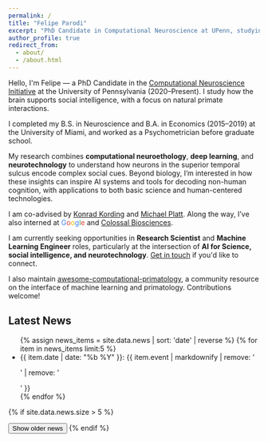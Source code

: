 ```yaml
---
permalink: /
title: "Felipe Parodi"
excerpt: "PhD Candidate in Computational Neuroscience at UPenn, studying social intelligence in primates and machines. Co-advised by Konrad Kording and Michael Platt."
author_profile: true
redirect_from: 
  - about/
  - /about.html
---
```


Hello, I'm Felipe — a PhD Candidate in the [Computational Neuroscience Initiative](https://cni.upenn.edu/) at the University of Pennsylvania (2020–Present). I study how the brain supports social intelligence, with a focus on natural primate interactions.  

I completed my B.S. in Neuroscience and B.A. in Economics (2015–2019) at the University of Miami, and worked as a Psychometrician before graduate school.  

My research combines **computational neuroethology**, **deep learning**, and **neurotechnology** to understand how neurons in the superior temporal sulcus encode complex social cues. Beyond biology, I’m interested in how these insights can inspire AI systems and tools for decoding non-human cognition, with applications to both basic science and human-centered technologies.  

I am co-advised by [Konrad Kording](http://kordinglab.com/) and [Michael Platt](http://plattlabs.rocks/). Along the way, I’ve also interned at <span style="color:#4285F4;">G</span><span style="color:#EA4335;">o</span><span style="color:#FBBC05;">o</span><span style="color:#4285F4;">g</span><span style="color:#34A853;">l</span><span style="color:#EA4335;">e</span> and [Colossal Biosciences](https://colossal.com/).  

I am currently seeking opportunities in **Research Scientist** and **Machine Learning Engineer** roles, particularly at the intersection of **AI for Science, social intelligence, and neurotechnology**. [Get in touch](/contact/) if you'd like to connect.  

I also maintain [awesome-computational-primatology](https://github.com/KordingLab/awesome-computational-primatology), a community resource on the interface of machine learning and primatology. Contributions welcome!


## Latest News

<div class="news-container">
  <ul id="news-list" class="news-feed-condensed">
    {% assign news_items = site.data.news | sort: 'date' | reverse %}
    {% for item in news_items limit:5 %}
      <li>
        <span class="news-date">{{ item.date | date: "%b %Y" }}:</span>
        <span class="news-event">{{ item.event | markdownify | remove: '<p>' | remove: '</p>' }}</span>
      </li>
    {% endfor %}
  </ul>

  {% if site.data.news.size > 5 %}
    <ul id="older-news-list" class="news-feed-condensed" style="display:none;">
      {% for item in news_items offset:5 %}
        <li>
          <span class="news-date">{{ item.date | date: "%b %Y" }}:</span>
          <span class="news-event">{{ item.event | markdownify | remove: '<p>' | remove: '</p>' }}</span>
        </li>
      {% endfor %}
    </ul>
    <button id="toggle-news-btn" class="toggle-news-btn">Show older news</button>
  {% endif %}
</div>

<script>
  document.addEventListener('DOMContentLoaded', function() {
    const toggleButton = document.getElementById('toggle-news-btn');
    const olderNewsList = document.getElementById('older-news-list');

    if (toggleButton && olderNewsList) {
      toggleButton.addEventListener('click', function() {
        const isHidden = olderNewsList.style.display === 'none';
        olderNewsList.style.display = isHidden ? 'block' : 'none';
        toggleButton.textContent = isHidden ? 'Hide older news' : 'Show older news';
      });
    }
  });
</script>
